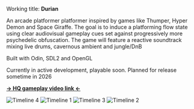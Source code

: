 Working title: **Durian**

An arcade platformer platformer inspired by games like Thumper, Hyper Demon and Space Giraffe. The goal is to induce a platforming flow state using clear audiovisual gameplay cues set against progressively more psychedelic obfuscation. The game will feature a reactive soundtrack mixing live drums, cavernous ambient and jungle/DnB

Built with Odin, SDL2 and OpenGL

Currently in active development, playable soon. Planned for release sometime in 2026


[**-> HQ gameplay video link <-**](https://www.youtube.com/watch?v=MdrWbIgeKYo)

![Timeline 4](https://github.com/user-attachments/assets/de699d07-460b-4c2e-a940-681eac079e86)
![Timeline 1](https://github.com/user-attachments/assets/74829cde-0cf5-45ed-8282-42893d7f4c58)
![Timeline 3](https://github.com/user-attachments/assets/5a107310-0667-4620-89d4-cd8145e99831)
![Timeline 2](https://github.com/user-attachments/assets/1e9cb7b4-e355-4259-aaea-fd8d3ad62a73)
